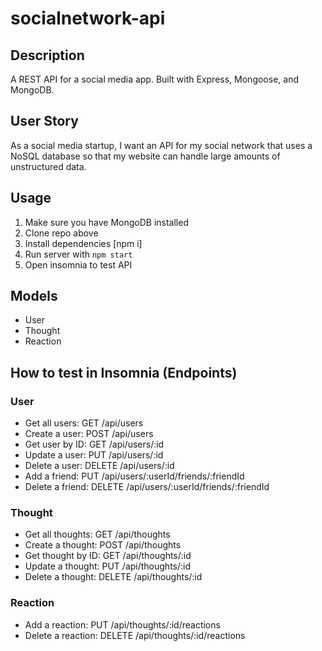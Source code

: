 # socialnetwork-api

## Description
A REST API for a social media app. Built with Express, Mongoose, and MongoDB.

## User Story
As a social media startup, I want an API for my social network that uses a NoSQL database so that my website can handle large amounts of unstructured data.

## Usage

1. Make sure you have MongoDB installed
2. Clone repo above 
3. Install dependencies [npm i] 
4. Run server with ```npm start``` 
5. Open insomnia to test API

## Models
- User
- Thought 
- Reaction

## How to test in Insomnia (Endpoints)

### User

- Get all users: GET /api/users
- Create a user: POST /api/users
- Get user by ID: GET /api/users/:id
- Update a user: PUT /api/users/:id
- Delete a user: DELETE /api/users/:id
- Add a friend: PUT /api/users/:userId/friends/:friendId
- Delete a friend: DELETE /api/users/:userId/friends/:friendId

### Thought

- Get all thoughts: GET /api/thoughts
- Create a thought: POST /api/thoughts
- Get thought by ID: GET /api/thoughts/:id
- Update a thought: PUT /api/thoughts/:id
- Delete a thought: DELETE /api/thoughts/:id


### Reaction

- Add a reaction: PUT /api/thoughts/:id/reactions
- Delete a reaction: DELETE /api/thoughts/:id/reactions

